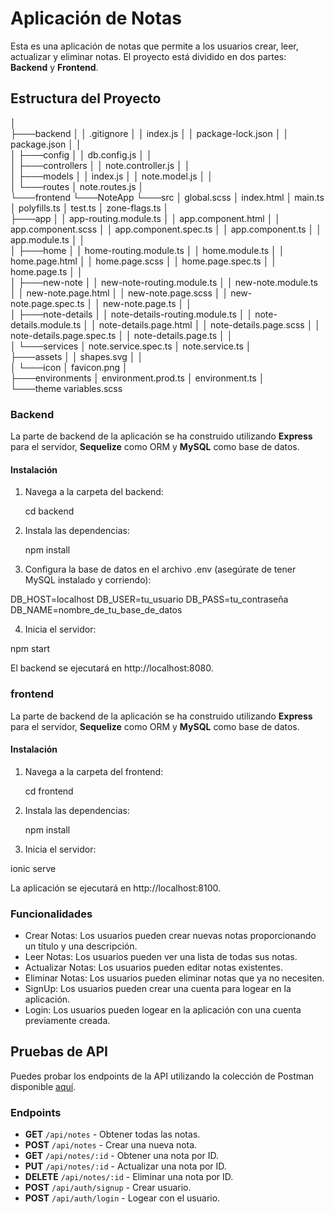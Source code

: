 # Aplicación de Notas

Esta es una aplicación de notas que permite a los usuarios crear, leer, actualizar y eliminar notas. El proyecto está dividido en dos partes: **Backend** y **Frontend**.

## Estructura del Proyecto

│   
├───backend
│   │   .gitignore
│   │   index.js
│   │   package-lock.json
│   │   package.json
│   │   
│   ├───config
│   │       db.config.js
│   │       
│   ├───controllers
│   │       note.controller.js
│   │       
│   ├───models
│   │       index.js
│   │       note.model.js
│   │      
│   └───routes
│           note.routes.js
│           
└───frontend
    └───NoteApp
        └───src
            │   global.scss
            │   index.html
            │   main.ts
            │   polyfills.ts
            │   test.ts
            │   zone-flags.ts
            │   
            ├───app
            │   │   app-routing.module.ts
            │   │   app.component.html
            │   │   app.component.scss
            │   │   app.component.spec.ts
            │   │   app.component.ts
            │   │   app.module.ts
            │   │   
            │   ├───home
            │   │       home-routing.module.ts
            │   │       home.module.ts
            │   │       home.page.html
            │   │       home.page.scss
            │   │       home.page.spec.ts
            │   │       home.page.ts
            │   │       
            │   ├───new-note
            │   │       new-note-routing.module.ts
            │   │       new-note.module.ts
            │   │       new-note.page.html
            │   │       new-note.page.scss
            │   │       new-note.page.spec.ts
            │   │       new-note.page.ts
            │   │       
            │   ├───note-details
            │   │       note-details-routing.module.ts
            │   │       note-details.module.ts
            │   │       note-details.page.html
            │   │       note-details.page.scss
            │   │       note-details.page.spec.ts
            │   │       note-details.page.ts
            │   │       
            │   └───services
            │           note.service.spec.ts
            │           note.service.ts
            │           
            ├───assets
            │   │   shapes.svg
            │   │   
            │   └───icon
            │           favicon.png
            │           
            ├───environments
            │       environment.prod.ts
            │       environment.ts
            │       
            └───theme
                    variables.scss

### Backend

La parte de backend de la aplicación se ha construido utilizando **Express** para el servidor, **Sequelize** como ORM y **MySQL** como base de datos.

#### Instalación

1. Navega a la carpeta del backend:

   cd backend

2. Instala las dependencias:
   
   npm install

3. Configura la base de datos en el archivo .env (asegúrate de tener MySQL instalado y corriendo):
   
  DB_HOST=localhost
  DB_USER=tu_usuario
  DB_PASS=tu_contraseña
  DB_NAME=nombre_de_tu_base_de_datos

4. Inicia el servidor:

  npm start

  El backend se ejecutará en http://localhost:8080.


### frontend

La parte de backend de la aplicación se ha construido utilizando **Express** para el servidor, **Sequelize** como ORM y **MySQL** como base de datos.

#### Instalación

1. Navega a la carpeta del frontend:

   cd frontend

3. Instala las dependencias:
   
   npm install

3. Inicia el servidor:

  ionic serve

  La aplicación se ejecutará en http://localhost:8100.

### Funcionalidades 

- Crear Notas: Los usuarios pueden crear nuevas notas proporcionando un título y una descripción.
- Leer Notas: Los usuarios pueden ver una lista de todas sus notas.
- Actualizar Notas: Los usuarios pueden editar notas existentes.
- Eliminar Notas: Los usuarios pueden eliminar notas que ya no necesiten.
- SignUp: Los usuarios pueden crear una cuenta para logear en la aplicación.
- Login: Los usuarios pueden logear en la aplicación con una cuenta previamente creada.


## Pruebas de API

Puedes probar los endpoints de la API utilizando la colección de Postman disponible [aquí](https://web.postman.co/workspace/NoteApp~759c3e97-8f6a-432a-a8d9-82ff9d59b0b5?collection=38982068-4d0100ad-ca3f-49ee-9a11-6438d9434651&target=link).


### Endpoints

- **GET** `/api/notes` - Obtener todas las notas.
- **POST** `/api/notes` - Crear una nueva nota.
- **GET** `/api/notes/:id` - Obtener una nota por ID.
- **PUT** `/api/notes/:id` - Actualizar una nota por ID.
- **DELETE** `/api/notes/:id` - Eliminar una nota por ID.
- **POST** `/api/auth/signup` - Crear usuario.
- **POST** `/api/auth/login` - Logear con el usuario.
